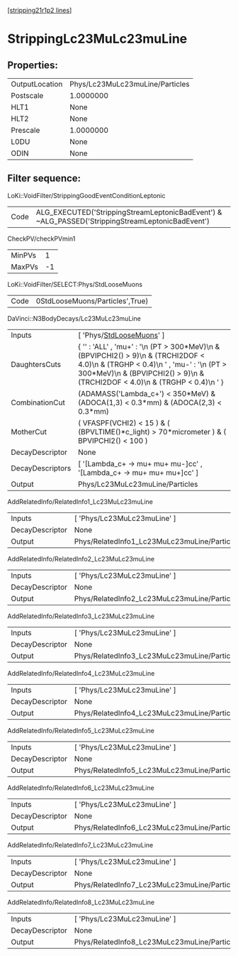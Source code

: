 [[stripping21r1p2 lines]](./stripping21r1p2-index)

# StrippingLc23MuLc23muLine

## Properties:

|                |                                 |
|----------------|---------------------------------|
| OutputLocation | Phys/Lc23MuLc23muLine/Particles |
| Postscale      | 1.0000000                       |
| HLT1           | None                            |
| HLT2           | None                            |
| Prescale       | 1.0000000                       |
| L0DU           | None                            |
| ODIN           | None                            |

## Filter sequence:

LoKi::VoidFilter/StrippingGoodEventConditionLeptonic

|      |                                                                                                  |
|------|--------------------------------------------------------------------------------------------------|
| Code | ALG_EXECUTED('StrippingStreamLeptonicBadEvent') & ~ALG_PASSED('StrippingStreamLeptonicBadEvent') |

CheckPV/checkPVmin1

|        |     |
|--------|-----|
| MinPVs | 1   |
| MaxPVs | -1  |

LoKi::VoidFilter/SELECT:Phys/StdLooseMuons

|      |                                 |
|------|---------------------------------|
| Code | 0StdLooseMuons/Particles',True) |

DaVinci::N3BodyDecays/Lc23MuLc23muLine

|                  |                                                                                                                                                                                                                        |
|------------------|------------------------------------------------------------------------------------------------------------------------------------------------------------------------------------------------------------------------|
| Inputs           | [ 'Phys/[StdLooseMuons](./stripping21r1p2-commonparticles-stdloosemuons)' ]                                                                                                                                          |
| DaughtersCuts    | { '' : 'ALL' , 'mu+' : '\n (PT \> 300\*MeV)\n & (BPVIPCHI2() \> 9)\n & (TRCHI2DOF \< 4.0)\n & (TRGHP \< 0.4)\n ' , 'mu-' : '\n (PT \> 300\*MeV)\n & (BPVIPCHI2() \> 9)\n & (TRCHI2DOF \< 4.0)\n & (TRGHP \< 0.4)\n ' } |
| CombinationCut   | (ADAMASS('Lambda_c+') \< 350\*MeV) & (ADOCA(1,3) \< 0.3\*mm) & (ADOCA(2,3) \< 0.3\*mm)                                                                                                                                 |
| MotherCut        | ( VFASPF(VCHI2) \< 15 ) & ( (BPVLTIME()\*c_light) \> 70\*micrometer ) & ( BPVIPCHI2() \< 100 )                                                                                                                         |
| DecayDescriptor  | None                                                                                                                                                                                                                   |
| DecayDescriptors | [ '[Lambda_c+ -\> mu+ mu+ mu-]cc' , '[Lambda_c+ -\> mu+ mu+ mu+]cc' ]                                                                                                                                            |
| Output           | Phys/Lc23MuLc23muLine/Particles                                                                                                                                                                                        |

AddRelatedInfo/RelatedInfo1_Lc23MuLc23muLine

|                 |                                              |
|-----------------|----------------------------------------------|
| Inputs          | [ 'Phys/Lc23MuLc23muLine' ]                |
| DecayDescriptor | None                                         |
| Output          | Phys/RelatedInfo1_Lc23MuLc23muLine/Particles |

AddRelatedInfo/RelatedInfo2_Lc23MuLc23muLine

|                 |                                              |
|-----------------|----------------------------------------------|
| Inputs          | [ 'Phys/Lc23MuLc23muLine' ]                |
| DecayDescriptor | None                                         |
| Output          | Phys/RelatedInfo2_Lc23MuLc23muLine/Particles |

AddRelatedInfo/RelatedInfo3_Lc23MuLc23muLine

|                 |                                              |
|-----------------|----------------------------------------------|
| Inputs          | [ 'Phys/Lc23MuLc23muLine' ]                |
| DecayDescriptor | None                                         |
| Output          | Phys/RelatedInfo3_Lc23MuLc23muLine/Particles |

AddRelatedInfo/RelatedInfo4_Lc23MuLc23muLine

|                 |                                              |
|-----------------|----------------------------------------------|
| Inputs          | [ 'Phys/Lc23MuLc23muLine' ]                |
| DecayDescriptor | None                                         |
| Output          | Phys/RelatedInfo4_Lc23MuLc23muLine/Particles |

AddRelatedInfo/RelatedInfo5_Lc23MuLc23muLine

|                 |                                              |
|-----------------|----------------------------------------------|
| Inputs          | [ 'Phys/Lc23MuLc23muLine' ]                |
| DecayDescriptor | None                                         |
| Output          | Phys/RelatedInfo5_Lc23MuLc23muLine/Particles |

AddRelatedInfo/RelatedInfo6_Lc23MuLc23muLine

|                 |                                              |
|-----------------|----------------------------------------------|
| Inputs          | [ 'Phys/Lc23MuLc23muLine' ]                |
| DecayDescriptor | None                                         |
| Output          | Phys/RelatedInfo6_Lc23MuLc23muLine/Particles |

AddRelatedInfo/RelatedInfo7_Lc23MuLc23muLine

|                 |                                              |
|-----------------|----------------------------------------------|
| Inputs          | [ 'Phys/Lc23MuLc23muLine' ]                |
| DecayDescriptor | None                                         |
| Output          | Phys/RelatedInfo7_Lc23MuLc23muLine/Particles |

AddRelatedInfo/RelatedInfo8_Lc23MuLc23muLine

|                 |                                              |
|-----------------|----------------------------------------------|
| Inputs          | [ 'Phys/Lc23MuLc23muLine' ]                |
| DecayDescriptor | None                                         |
| Output          | Phys/RelatedInfo8_Lc23MuLc23muLine/Particles |

